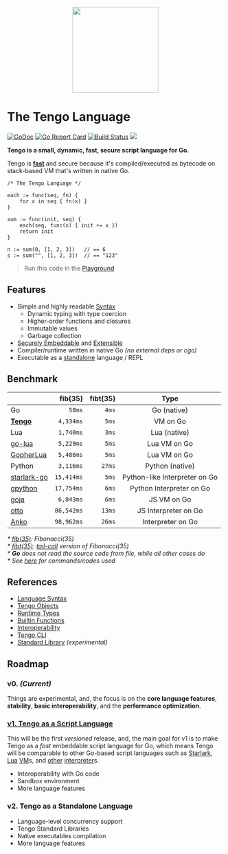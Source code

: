 <p align="center">
  <img src="https://raw.githubusercontent.com/d5/tengolang.com/master/logo_400.png" width="200" height="200">
</p>

# The Tengo Language

[![GoDoc](https://godoc.org/github.com/d5/tengo?status.svg)](https://godoc.org/github.com/d5/tengo/script)
[![Go Report Card](https://goreportcard.com/badge/github.com/d5/tengo)](https://goreportcard.com/report/github.com/d5/tengo)
[![Build Status](https://travis-ci.org/d5/tengo.svg?branch=master)](https://travis-ci.org/d5/tengo)
[![](https://img.shields.io/badge/Support%20Tengo-%241-brightgreen.svg)](https://www.patreon.com/tengolang)

**Tengo is a small, dynamic, fast, secure script language for Go.** 

Tengo is **[fast](#benchmark)** and secure because it's compiled/executed as bytecode on stack-based VM that's written in native Go.

```golang
/* The Tengo Language */

each := func(seq, fn) {
    for x in seq { fn(x) }
}

sum := func(init, seq) {
    each(seq, func(x) { init += x })
    return init
}

n := sum(0, [1, 2, 3])   // == 6
s := sum("", [1, 2, 3])  // == "123"
```

> Run this code in the [Playground](https://tengolang.com/?s=d01cf9ed81daba939e26618530eb171f7397d9c9)

## Features

- Simple and highly readable [Syntax](https://github.com/d5/tengo/blob/master/docs/tutorial.md)
  - Dynamic typing with type coercion
  - Higher-order functions and closures
  - Immutable values
  - Garbage collection
- [Securely Embeddable](https://github.com/d5/tengo/blob/master/docs/interoperability.md) and [Extensible](https://github.com/d5/tengo/blob/master/docs/objects.md)
- Compiler/runtime written in native Go _(no external deps or cgo)_
- Executable as a [standalone](https://github.com/d5/tengo/blob/master/docs/tengo-cli.md) language / REPL

## Benchmark

| | fib(35) | fibt(35) |  Type  |
| :--- |    ---: |     ---: |  :---: |
| Go | `58ms` | `4ms` | Go (native) |
| [**Tengo**](https://github.com/d5/tengo) | `4,334ms` | `5ms` | VM on Go |
| Lua | `1,740ms` | `3ms` | Lua (native) |
| [go-lua](https://github.com/Shopify/go-lua) | `5,229ms` | `5ms` | Lua VM on Go |
| [GopherLua](https://github.com/yuin/gopher-lua) | `5,486ms` | `5ms` | Lua VM on Go |
| Python | `3,116ms` | `27ms` | Python (native) |
| [starlark-go](https://github.com/google/starlark-go) | `15,414ms` | `5ms` | Python-like Interpreter on Go |
| [gpython](https://github.com/go-python/gpython) | `17,754ms` | `6ms` | Python Interpreter on Go |
| [goja](https://github.com/dop251/goja) | `6,843ms` | `6ms` | JS VM on Go |
| [otto](https://github.com/robertkrimen/otto) | `86,542ms` | `13ms` | JS Interpreter on Go |
| [Anko](https://github.com/mattn/anko) | `98,962ms` | `26ms` | Interpreter on Go |

_* [fib(35)](https://github.com/d5/tengobench/blob/master/code/fib.tengo): Fibonacci(35)_  
_* [fibt(35)](https://github.com/d5/tengobench/blob/master/code/fibtc.tengo): [tail-call](https://en.wikipedia.org/wiki/Tail_call) version of Fibonacci(35)_  
_* **Go** does not read the source code from file, while all other cases do_  
_* See [here](https://github.com/d5/tengobench) for commands/codes used_

## References

- [Language Syntax](https://github.com/d5/tengo/blob/master/docs/tutorial.md)
- [Tengo Objects](https://github.com/d5/tengo/blob/master/docs/objects.md)
- [Runtime Types](https://github.com/d5/tengo/blob/master/docs/runtime-types.md)
- [Builtin Functions](https://github.com/d5/tengo/blob/master/docs/builtins.md)
- [Interoperability](https://github.com/d5/tengo/blob/master/docs/interoperability.md)
- [Tengo CLI](https://github.com/d5/tengo/blob/master/docs/tengo-cli.md)
- [Standard Library](https://github.com/d5/tengo/blob/master/docs/stdlib.md) _(experimental)_

## Roadmap

### v0. _(Current)_

Things are experimental, and, the focus is on the **core language features**, **stability**, **basic interoperability**, and the **performance optimization**.

### [v1. Tengo as a Script Language](https://github.com/d5/tengo/labels/v1.0)

This will be the first _versioned_ release, and, the main goal for v1 is to make Tengo as a _fast_ embeddable script language for Go, which means Tengo will be comparable to other Go-based script languages such as [Starlark](https://github.com/google/starlark-go), [Lua](https://github.com/Shopify/go-lua) [VM](https://github.com/yuin/gopher-lua)s, and [other](https://github.com/robertkrimen/otto) [interpreter](https://github.com/mattn/anko)s.

- Interoperability with Go code
- Sandbox environment
- More language features

### v2. Tengo as a Standalone Language

- Language-level concurrency support
- Tengo Standard Libraries
- Native executables compilation
- More language features
